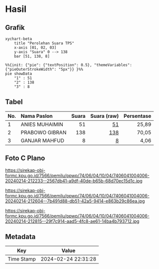 # Hasil

## Grafik

```mermaid
xychart-beta
    title "Perolehan Suara TPS"
    x-axis [01, 02, 03]
    y-axis "Suara" 0 --> 138
    bar [51, 138, 8]
```

```mermaid
%%{init: {"pie": {"textPosition": 0.5}, "themeVariables": {"pieOuterStrokeWidth": "5px"}} }%%
pie showData
    "1" : 51
    "2" : 138
    "3" : 8
```

## Tabel

| No. | Nama Paslon    | Suara | Suara (raw) | Persentase |
|:--- |:-------------- | -----:| -----------:| ----------:|
| 1   | ANIES MUHAIMIN | 51    | [51][p-1]   | 25,89      |
| 2   | PRABOWO GIBRAN | 138   | [138][p-2]  | 70,05      |
| 3   | GANJAR MAHFUD  | 8     | [8][p-3]    | 4,06       |


[p-1]: https://github.com/gigit-pemilu/pemilu-2024-74-sulawesi-tenggara/blob/main/pilpres/hitung-suara/sub/74-sulawesi-tenggara/sub/06-bombana/sub/04-rumbia/sub/1004-doule/sub/006-tps/sub/paslon-1.txt
[p-2]: https://github.com/gigit-pemilu/pemilu-2024-74-sulawesi-tenggara/blob/main/pilpres/hitung-suara/sub/74-sulawesi-tenggara/sub/06-bombana/sub/04-rumbia/sub/1004-doule/sub/006-tps/sub/paslon-2.txt
[p-3]: https://github.com/gigit-pemilu/pemilu-2024-74-sulawesi-tenggara/blob/main/pilpres/hitung-suara/sub/74-sulawesi-tenggara/sub/06-bombana/sub/04-rumbia/sub/1004-doule/sub/006-tps/sub/paslon-3.txt

## Foto C Plano

https://sirekap-obj-formc.kpu.go.id/7566/pemilu/ppwp/74/06/04/10/04/7406041004006-20240214-212233--2567db41-a9df-40de-b65b-68d70ec15d1c.jpg

https://sirekap-obj-formc.kpu.go.id/7566/pemilu/ppwp/74/06/04/10/04/7406041004006-20240214-212604--7b491d88-db51-42a5-9414-e863b29c86ea.jpg

https://sirekap-obj-formc.kpu.go.id/7566/pemilu/ppwp/74/06/04/10/04/7406041004006-20240214-212815--29f7c914-aad5-4fc8-ae61-14ba4b793712.jpg


## Metadata

| Key        | Value               |
| ---------- | ------------------- |
| Time Stamp | 2024-02-24 22:31:28 |




